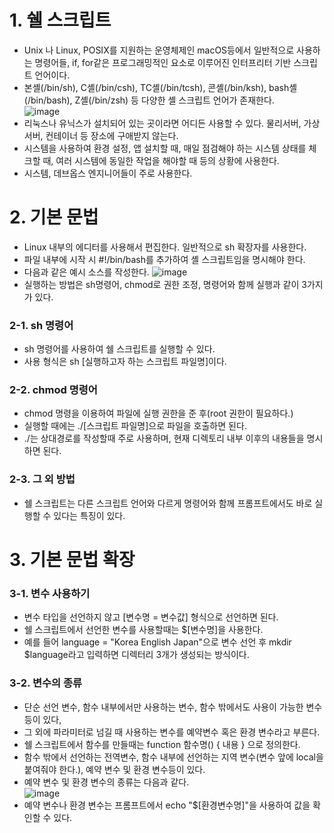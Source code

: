 # 1. 쉘 스크립트
- Unix 나 Linux, POSIX를 지원하는 운영체제인 macOS등에서 일반적으로 사용하는 명령어들, if, for같은 프로그래밍적인 요소로 이루어진 인터프리터 기반 스크립트 언어이다.
- 본셸(/bin/sh), C셸(/bin/csh), TC셸(/bin/tcsh), 콘셸(/bin/ksh), bash셸(/bin/bash), Z셸(/bin/zsh) 등 다양한 셸 스크립트 언어가 존재한다.  
![image](https://user-images.githubusercontent.com/99636945/214742357-9078d5d4-eadd-4d75-9ad0-b6343c1a762a.png)
- 리눅스나 유닉스가 설치되어 있는 곳이라면 어디든 사용할 수 있다. 물리서버, 가상서버, 컨테이너 등 장소에 구애받지 않는다.
- 시스템을 사용하여 환경 설정, 앱 설치할 때, 매일 점검해야 하는 시스템 상태를 체크할 때, 여러 시스템에 동일한 작업을 해야할 때 등의 상황에 사용한다.
- 시스템, 데브옵스 엔지니어들이 주로 사용한다.

# 2. 기본 문법
- Linux 내부의 에디터를 사용해서 편집한다. 일반적으로 sh 확장자를 사용한다.
- 파일 내부에 시작 시 #!/bin/bash를 추가하여 셸 스크립트임을 명시해야 한다.
- 다음과 같은 예시 소스를 작성한다. 
![image](https://user-images.githubusercontent.com/99636945/214746507-cdc415bf-8fb9-46a7-a96a-fc49bd754a38.png)
- 실행하는 방법은 sh명령어, chmod로 권한 조정, 명령어와 함께 실행과 같이 3가지가 있다.
### 2-1. sh 명령어
- sh 명령어를 사용하여 쉘 스크립트를 실행할 수 있다.
- 사용 형식은 sh [실행하고자 하는 스크립트 파일명]이다.
### 2-2. chmod 명령어
- chmod 명령을 이용하여 파일에 실행 권한을 준 후(root 권한이 필요하다.) 
- 실행할 때에는 ./[스크립트 파일명]으로 파일을 호출하면 된다.
- ./는 상대경로를 작성할때 주로 사용하며, 현재 디렉토리 내부 이후의 내용들을 명시하면 된다.
### 2-3. 그 외 방법
- 쉘 스크립트는 다른 스크립트 언어와 다르게 명령어와 함께 프롬프트에서도 바로 실행할 수 있다는 특징이 있다.

# 3. 기본 문법 확장
### 3-1. 변수 사용하기
- 변수 타입을 선언하지 않고 [변수명 = 변수값] 형식으로 선언하면 된다.
- 쉘 스크립트에서 선언한 변수를 사용할때는 $[변수명]을 사용한다.
- 예를 들어 language = "Korea English Japan"으로 변수 선언 후 mkdir $language라고 입력하면 디렉터리 3개가 생성되는 방식이다.
### 3-2. 변수의 종류
- 단순 선언 변수, 함수 내부에서만 사용하는 변수, 함수 밖에서도 사용이 가능한 변수 등이 있다, 
- 그 외에 파라미터로 넘길 때 사용하는 변수를 예약변수 혹은 환경 변수라고 부른다.
- 쉘 스크립트에서 함수를 만들때는 function 함수명() { 내용 } 으로 정의한다.
- 함수 밖에서 선언하는 전역변수, 함수 내부에 선언하는 지역 변수(변수 앞에 local을 붙여줘야 한다.), 예약 변수 및 환경 변수등이 있다.
- 예약 변수 및 환경 변수의 종류는 다음과 같다.  
![image](https://user-images.githubusercontent.com/99636945/214755408-e0245fa7-5b49-4768-8182-cc8a9236bf27.png)
- 예약 변수나 환경 변수는 프롬프트에서 echo "$[환경변수명]"을 사용하여 값을 확인할 수 있다.



